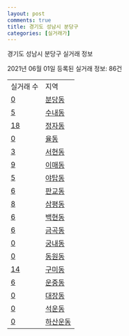 ```yaml
---
layout: post
comments: true
title: 경기도 성남시 분당구
categories: [실거래가]
---
```


경기도 성남시 분당구 실거래 정보

2021년 06월 01일 등록된 실거래 정보: 86건


<table>
  <tr>
    <td>실거래 수</td>
    <td>지역</td>
  </tr>

  
  <tr>
    <td><a href="4113510100.html">0</a></td>
    <td><a href="4113510100.html">분당동</a></td>
  </tr>
    

  <tr>
    <td><a href="4113510200.html">5</a></td>
    <td><a href="4113510200.html">수내동</a></td>
  </tr>
    

  <tr>
    <td><a href="4113510300.html">18</a></td>
    <td><a href="4113510300.html">정자동</a></td>
  </tr>
    

  <tr>
    <td><a href="4113510400.html">0</a></td>
    <td><a href="4113510400.html">율동</a></td>
  </tr>
    

  <tr>
    <td><a href="4113510500.html">3</a></td>
    <td><a href="4113510500.html">서현동</a></td>
  </tr>
    

  <tr>
    <td><a href="4113510600.html">9</a></td>
    <td><a href="4113510600.html">이매동</a></td>
  </tr>
    

  <tr>
    <td><a href="4113510700.html">5</a></td>
    <td><a href="4113510700.html">야탑동</a></td>
  </tr>
    

  <tr>
    <td><a href="4113510800.html">6</a></td>
    <td><a href="4113510800.html">판교동</a></td>
  </tr>
    

  <tr>
    <td><a href="4113510900.html">8</a></td>
    <td><a href="4113510900.html">삼평동</a></td>
  </tr>
    

  <tr>
    <td><a href="4113511000.html">6</a></td>
    <td><a href="4113511000.html">백현동</a></td>
  </tr>
    

  <tr>
    <td><a href="4113511100.html">6</a></td>
    <td><a href="4113511100.html">금곡동</a></td>
  </tr>
    

  <tr>
    <td><a href="4113511200.html">0</a></td>
    <td><a href="4113511200.html">궁내동</a></td>
  </tr>
    

  <tr>
    <td><a href="4113511300.html">0</a></td>
    <td><a href="4113511300.html">동원동</a></td>
  </tr>
    

  <tr>
    <td><a href="4113511400.html">14</a></td>
    <td><a href="4113511400.html">구미동</a></td>
  </tr>
    

  <tr>
    <td><a href="4113511500.html">6</a></td>
    <td><a href="4113511500.html">운중동</a></td>
  </tr>
    

  <tr>
    <td><a href="4113511600.html">0</a></td>
    <td><a href="4113511600.html">대장동</a></td>
  </tr>
    

  <tr>
    <td><a href="4113511700.html">0</a></td>
    <td><a href="4113511700.html">석운동</a></td>
  </tr>
    

  <tr>
    <td><a href="4113511800.html">0</a></td>
    <td><a href="4113511800.html">하산운동</a></td>
  </tr>
    


</table>
    
